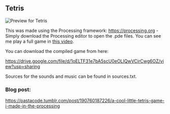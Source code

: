 ## Tetris
![Preview for Tetris](https://github.com/techiew/Tetris/blob/master/preview_tetris.gif)

This was made using the Processing framework: https://processing.org - Simply download the Processing editor to open the .pde files. You can see me play a full game in [this video](https://www.youtube.com/watch?v=dOIRB8INP-0).

You can download the compiled game from here: 

https://drive.google.com/file/d/1oELTF31e7bA5scU0eOLIQwVCirCwg6OZ/view?usp=sharing

Sources for the sounds and music can be found in sources.txt.

### Blog post:

https://pastacode.tumblr.com/post/190760187226/a-cool-little-tetris-game-i-made-in-the-processing


